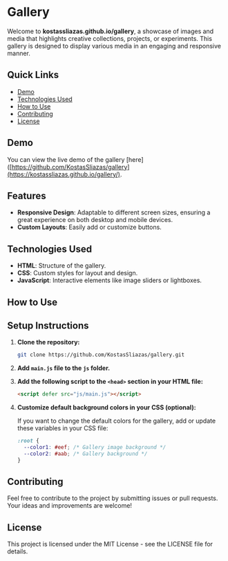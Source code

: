 # Gallery

Welcome to **kostassliazas.github.io/gallery**, a showcase of images and media that highlights creative collections, projects, or experiments. This gallery is designed to display various media in an engaging and responsive manner.
## Quick Links

- [Demo](#demo)
- [Technologies Used](#technologies-used)
- [How to Use](#how-to-use)
- [Contributing](#contributing)
- [License](#license)
  
## Demo

You can view the live demo of the gallery [here]([https://github.com/KostasSliazas/gallery](https://kostassliazas.github.io/gallery/).

## Features

- **Responsive Design**: Adaptable to different screen sizes, ensuring a great experience on both desktop and mobile devices.
- **Custom Layouts**: Easily add or customize buttons.

## Technologies Used

- **HTML**: Structure of the gallery.
- **CSS**: Custom styles for layout and design.
- **JavaScript**: Interactive elements like image sliders or lightboxes.

## How to Use

## Setup Instructions

1. **Clone the repository:**
    ```bash
    git clone https://github.com/KostasSliazas/gallery.git
    ```

2. **Add `main.js` file to the `js` folder.**

3. **Add the following script to the `<head>` section in your HTML file:**
    ```html
    <script defer src="js/main.js"></script>
    ```

4. **Customize default background colors in your CSS (optional):**

    If you want to change the default colors for the gallery, add or update these variables in your CSS file:
    ```css
    :root {
      --color1: #eef; /* Gallery image background */
      --color2: #aab; /* Gallery background */
    }
    ``` 

  

## Contributing

Feel free to contribute to the project by submitting issues or pull requests. Your ideas and improvements are welcome!

## License

This project is licensed under the MIT License - see the LICENSE file for details.
